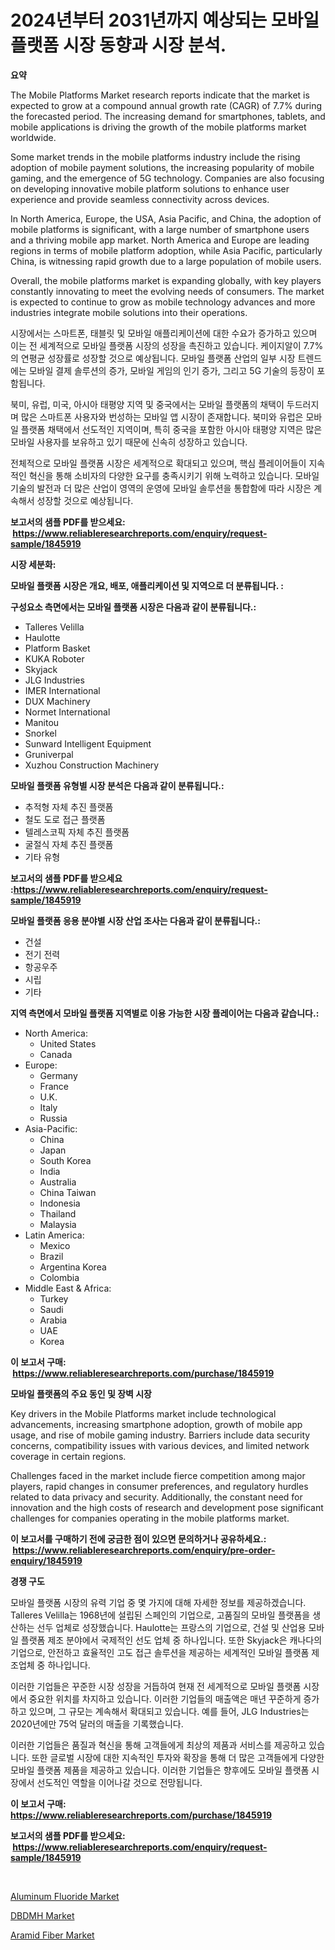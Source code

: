 <p><h1>2024년부터 2031년까지 예상되는 모바일 플랫폼 시장 동향과 시장 분석.</h1></p><p><strong>요약</strong></p>
<p><p>The Mobile Platforms Market research reports indicate that the market is expected to grow at a compound annual growth rate (CAGR) of 7.7% during the forecasted period. The increasing demand for smartphones, tablets, and mobile applications is driving the growth of the mobile platforms market worldwide. </p><p>Some market trends in the mobile platforms industry include the rising adoption of mobile payment solutions, the increasing popularity of mobile gaming, and the emergence of 5G technology. Companies are also focusing on developing innovative mobile platform solutions to enhance user experience and provide seamless connectivity across devices.</p><p>In North America, Europe, the USA, Asia Pacific, and China, the adoption of mobile platforms is significant, with a large number of smartphone users and a thriving mobile app market. North America and Europe are leading regions in terms of mobile platform adoption, while Asia Pacific, particularly China, is witnessing rapid growth due to a large population of mobile users.</p><p>Overall, the mobile platforms market is expanding globally, with key players constantly innovating to meet the evolving needs of consumers. The market is expected to continue to grow as mobile technology advances and more industries integrate mobile solutions into their operations.</p><p>시장에서는 스마트폰, 태블릿 및 모바일 애플리케이션에 대한 수요가 증가하고 있으며 이는 전 세계적으로 모바일 플랫폼 시장의 성장을 촉진하고 있습니다. 케이지알이 7.7%의 연평균 성장률로 성장할 것으로 예상됩니다. 모바일 플랫폼 산업의 일부 시장 트렌드에는 모바일 결제 솔루션의 증가, 모바일 게임의 인기 증가, 그리고 5G 기술의 등장이 포함됩니다.</p><p>북미, 유럽, 미국, 아시아 태평양 지역 및 중국에서는 모바일 플랫폼의 채택이 두드러지며 많은 스마트폰 사용자와 번성하는 모바일 앱 시장이 존재합니다. 북미와 유럽은 모바일 플랫폼 채택에서 선도적인 지역이며, 특히 중국을 포함한 아시아 태평양 지역은 많은 모바일 사용자를 보유하고 있기 때문에 신속히 성장하고 있습니다.</p><p>전체적으로 모바일 플랫폼 시장은 세계적으로 확대되고 있으며, 핵심 플레이어들이 지속적인 혁신을 통해 소비자의 다양한 요구를 충족시키기 위해 노력하고 있습니다. 모바일 기술의 발전과 더 많은 산업이 영역의 운영에 모바일 솔루션을 통합함에 따라 시장은 계속해서 성장할 것으로 예상됩니다.</p></p>
<p><strong>보고서의 샘플 PDF를 받으세요: &nbsp;<a href="https://www.reliableresearchreports.com/enquiry/request-sample/1845919">https://www.reliableresearchreports.com/enquiry/request-sample/1845919</a></strong></p>
<p><strong>시장 세분화:</strong></p>
<p><strong> 모바일 플랫폼 시장은 개요, 배포, 애플리케이션 및 지역으로 더 분류됩니다. :</strong></p>
<p><strong>구성요소 측면에서는 모바일 플랫폼 시장은 다음과 같이 분류됩니다.:</strong></p>
<p><ul><li>Talleres Velilla</li><li>Haulotte</li><li>Platform Basket</li><li>KUKA Roboter</li><li>Skyjack</li><li>JLG Industries</li><li>IMER International</li><li>DUX Machinery</li><li>Normet International</li><li>Manitou</li><li>Snorkel</li><li>Sunward Intelligent Equipment</li><li>Gruniverpal</li><li>Xuzhou Construction Machinery</li></ul></p>
<p><strong> 모바일 플랫폼 유형별 시장 분석은 다음과 같이 분류됩니다.:</strong></p>
<p><ul><li>추적형 자체 추진 플랫폼</li><li>철도 도로 접근 플랫폼</li><li>텔레스코픽 자체 추진 플랫폼</li><li>굴절식 자체 추진 플랫폼</li><li>기타 유형</li></ul></p>
<p><strong>보고서의 샘플 PDF를 받으세요 :<a href="https://www.reliableresearchreports.com/enquiry/request-sample/1845919">https://www.reliableresearchreports.com/enquiry/request-sample/1845919</a></strong></p>
<p><strong> 모바일 플랫폼 응용 분야별 시장 산업 조사는 다음과 같이 분류됩니다.:</strong></p>
<p><ul><li>건설</li><li>전기 전력</li><li>항공우주</li><li>시립</li><li>기타</li></ul></p>
<p><strong>지역 측면에서 모바일 플랫폼 지역별로 이용 가능한 시장 플레이어는 다음과 같습니다.:</strong></p>
<p><ul>
    <li>
        North America:
        <ul>
            <li>United States</li>
            <li>Canada</li>
        </ul>
    </li>
    <li>
        Europe:
        <ul>
            <li>Germany</li>
            <li>France</li>
            <li>U.K.</li>
            <li>Italy</li>
            <li>Russia</li>
        </ul>
    </li>
    <li>
        Asia-Pacific:
        <ul>
            <li>China</li>
            <li>Japan</li>
            <li>South Korea</li>
            <li>India</li>
            <li>Australia</li>
            <li>China Taiwan</li>
            <li>Indonesia</li>
            <li>Thailand</li>
            <li>Malaysia</li>
        </ul>
    </li>
    <li>
        Latin America:
        <ul>
            <li>Mexico</li>
            <li>Brazil</li>
            <li>Argentina Korea</li>
            <li>Colombia</li>
        </ul>
    </li>
    <li>
        Middle East & Africa:
        <ul>
            <li>Turkey</li>
            <li>Saudi</li>
            <li>Arabia</li>
            <li>UAE</li>
            <li>Korea</li>
        </ul>
    </li>
    </ul></p>
<p><strong>이 보고서 구매: &nbsp;<a href="https://www.reliableresearchreports.com/purchase/1845919">https://www.reliableresearchreports.com/purchase/1845919</a></strong></p>
<p><strong>모바일 플랫폼의 주요 동인 및 장벽 시장</strong></p>
<p><p>Key drivers in the Mobile Platforms market include technological advancements, increasing smartphone adoption, growth of mobile app usage, and rise of mobile gaming industry. Barriers include data security concerns, compatibility issues with various devices, and limited network coverage in certain regions.</p><p>Challenges faced in the market include fierce competition among major players, rapid changes in consumer preferences, and regulatory hurdles related to data privacy and security. Additionally, the constant need for innovation and the high costs of research and development pose significant challenges for companies operating in the mobile platforms market.</p></p>
<p><strong>이 보고서를 구매하기 전에 궁금한 점이 있으면 문의하거나 공유하세요.: &nbsp;<a href="https://www.reliableresearchreports.com/enquiry/pre-order-enquiry/1845919">https://www.reliableresearchreports.com/enquiry/pre-order-enquiry/1845919</a></strong></p>
<p><strong>경쟁 구도</strong></p>
<p><p>모바일 플랫폼 시장의 유력 기업 중 몇 가지에 대해 자세한 정보를 제공하겠습니다. Talleres Velilla는 1968년에 설립된 스페인의 기업으로, 고품질의 모바일 플랫폼을 생산하는 선두 업체로 성장했습니다. Haulotte는 프랑스의 기업으로, 건설 및 산업용 모바일 플랫폼 제조 분야에서 국제적인 선도 업체 중 하나입니다. 또한 Skyjack은 캐나다의 기업으로, 안전하고 효율적인 고도 접근 솔루션을 제공하는 세계적인 모바일 플랫폼 제조업체 중 하나입니다.</p><p>이러한 기업들은 꾸준한 시장 성장을 거듭하여 현재 전 세계적으로 모바일 플랫폼 시장에서 중요한 위치를 차지하고 있습니다. 이러한 기업들의 매출액은 매년 꾸준하게 증가하고 있으며, 그 규모는 계속해서 확대되고 있습니다. 예를 들어, JLG Industries는 2020년에만 75억 달러의 매출을 기록했습니다.</p><p>이러한 기업들은 품질과 혁신을 통해 고객들에게 최상의 제품과 서비스를 제공하고 있습니다. 또한 글로벌 시장에 대한 지속적인 투자와 확장을 통해 더 많은 고객들에게 다양한 모바일 플랫폼 제품을 제공하고 있습니다. 이러한 기업들은 향후에도 모바일 플랫폼 시장에서 선도적인 역할을 이어나갈 것으로 전망됩니다.</p></p>
<p><strong>이 보고서 구매: &nbsp; <a href="https://www.reliableresearchreports.com/purchase/1845919">https://www.reliableresearchreports.com/purchase/1845919</a></strong></p>
<p><strong>보고서의 샘플 PDF를 받으세요: &nbsp;<a href="https://www.reliableresearchreports.com/enquiry/request-sample/1845919">https://www.reliableresearchreports.com/enquiry/request-sample/1845919</a></strong><strong></strong></p>
<p>&nbsp;</p>
<p><p><a href="https://github.com/edytherolanlouisejk1miz0wig/Market-Research-Report-List-1/blob/main/aluminum-fluoride-market.md">Aluminum Fluoride Market</a></p><p><a href="https://github.com/redneck06/Market-Research-Report-List-2/blob/main/dbdmh-market.md">DBDMH Market</a></p><p><a href="https://github.com/peachesmcdowel1/Market-Research-Report-List-1/blob/main/aramid-fiber-market.md">Aramid Fiber Market</a></p></p>